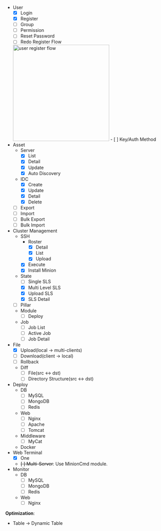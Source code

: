 - User
    - [x] Login
    - [x] Register
    - [ ] Group
    - [ ] Permission
    - [ ] Reset Password
    - [ ] Redo Register Flow
    <img alt="user register flow" src="https://github.com/MiracleYoung/MiracleOps/raw/master/static/images/todolist/user-register-flow.png" width="300">
    - [ ] Key/Auth Method
- Asset
    - Server
        - [x] List
        - [x] Detail
        - [x] Update
        - [x] Auto Discovery
    - IDC
        - [x] Create
        - [x] Update
        - [x] Detail
        - [x] Delete
    - [ ] Export
    - [ ] Import
    - [ ] Bulk Export
    - [ ] Bulk Import
- Cluster Management
    - SSH
        - Roster
            - [x] Detail
            - [x] List
            - [x] Upload
        - [x] Execute
        - [x] Install Minion
    - State
        - [ ] Single SLS
        - [x] Multi Level SLS
        - [x] Upload SLS
        - [x] SLS Detail
    - [ ] Pillar
    - Module
        - [ ] Deploy
    - Job
        - [ ] Job List
        - [ ] Active Job
        - [ ] Job Detail    
- File
    - [x] Upload(local -> multi-clients)
    - [ ] Download(client -> local)
    - [ ] Rollback
    - Diff
        - [ ] File(src <-> dst)
        - [ ] Directory Structure(src <-> dst)
- Deploy
    - DB
        - [ ] MySQL
        - [ ] MongoDB
        - [ ] Redis
    - Web
        - [ ] Nginx
        - [ ] Apache
        - [ ] Tomcat
    - Middleware
        - [ ] MyCat
    - Docker
- Web Terminal
    - [x] One
    - ~~[ ] Multi-Server~~: Use MinionCmd module.
- Monitor
    - DB
        - [ ] MySQL
        - [ ] MongoDB
        - [ ] Redis
    - Web
        - [ ] Nginx
        
**Optimization**:
- Table -> Dynamic Table